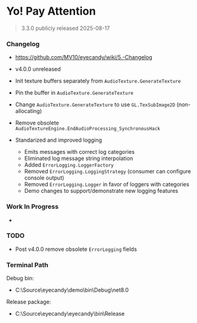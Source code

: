 
# Yo! Pay Attention

> 3.3.0 publicly released 2025-08-17

### Changelog
* https://github.com/MV10/eyecandy/wiki/5.-Changelog

* v4.0.0 unreleased
* Init texture buffers separately from `AudioTexture.GenerateTexture`
* Pin the buffer in `AudioTexture.GenerateTexture`
* Change `AudioTexture.GenerateTexture` to use `GL.TexSubImage2D` (non-allocating)
* Remove obsolete `AudioTextureEngine.EndAudioProcessing_SynchronousHack`
* Standarized and improved logging
    * Emits messages with correct log categories
    * Eliminated log message string interpolation
    * Added `ErrorLogging.LoggerFactory`
    * Removed `ErrorLogging.LoggingStrategy` (consumer can configure console output)
    * Removed `ErrorLogging.Logger` in favor of loggers with categories
    * Demo changes to support/demonstrate new logging features

### Work In Progress

*


### TODO

* Post v4.0.0 remove obsolete `ErrorLogging` fields


### Terminal Path

Debug bin:
* C:\Source\eyecandy\demo\bin\Debug\net8.0

Release package:
* C:\Source\eyecandy\eyecandy\bin\Release








